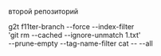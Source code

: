 второй репозиторий

g2t f11ter-branch --force --index-filter \
  'git rm --cached --ignore-unmatch 1.txt' \
  --prune-empty --tag-name-filter cat -- --all


